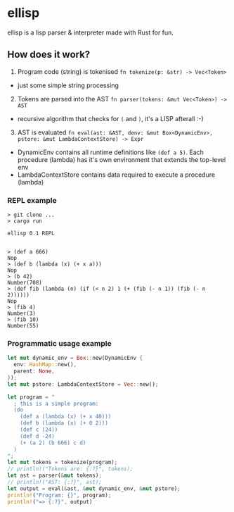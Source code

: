 # ellisp

ellisp is a lisp parser &amp; interpreter made with Rust for fun.

## How does it work?

1. Program code (string) is tokenised `fn tokenize(p: &str) -> Vec<Token>`
 * just some simple string processing
2. Tokens are parsed into the AST `fn parser(tokens: &mut Vec<Token>) -> AST`
 * recursive algorithm that checks for `(` and `)`, it's a LISP afterall :-)
3. AST is evaluated `fn eval(ast: &AST, denv: &mut Box<DynamicEnv>, pstore: &mut LambdaContextStore) -> Expr`
 * DynamicEnv contains all runtime definitions like `(def a 5)`. Each procedure (lambda) has it's own environment that extends the top-level env
 * LambdaContextStore contains data required to execute a procedure (lambda)

### REPL example

```
> git clone ...
> cargo run

ellisp 0.1 REPL


> (def a 666)
Nop
> (def b (lambda (x) (+ x a)))
Nop
> (b 42)
Number(708)
> (def fib (lambda (n) (if (< n 2) 1 (+ (fib (- n 1)) (fib (- n 2))))))
Nop
> (fib 4)
Number(3)
> (fib 10)
Number(55)
```

### Programmatic usage example
```rust
let mut dynamic_env = Box::new(DynamicEnv {
  env: HashMap::new(),
  parent: None,
});
let mut pstore: LambdaContextStore = Vec::new();

let program = "
  ; this is a simple program:
  (do
    (def a (lambda (x) (+ x 40)))
    (def b (lambda (x) (+ 0 2)))
    (def c (24))
    (def d -24)
    (+ (a 2) (b 666) c d)
  )
";
let mut tokens = tokenize(program);
// println!("Tokens are: {:?}", tokens);
let ast = parser(&mut tokens);
// println!("AST: {:?}", ast);
let output = eval(&ast, &mut dynamic_env, &mut pstore);
println!("Program: {}", program);
println!("=> {:?}", output)
```

